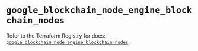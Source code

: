 # `google_blockchain_node_engine_blockchain_nodes`

Refer to the Terraform Registry for docs: [`google_blockchain_node_engine_blockchain_nodes`](https://registry.terraform.io/providers/hashicorp/google/6.7.0/docs/resources/blockchain_node_engine_blockchain_nodes).
